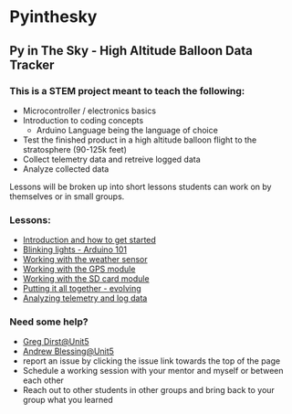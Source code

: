# Pyinthesky

## Py in The Sky - High Altitude Balloon Data Tracker

### This is a STEM project meant to teach the following:

- Microcontroller / electronics basics
- Introduction to coding concepts
  - Arduino Language being the language of choice
- Test the finished product in a high altitude balloon flight to the stratosphere (90-125k feet)
- Collect telemetry data and retreive logged data
- Analyze collected data

Lessons will be broken up into short lessons students can work on by themselves or in small groups. 

### Lessons:

- [Introduction and how to get started](https://github.com/StateFarm-STEM/pyinthesky/tree/main/lesson1#lesson-1-introduction-and-how-to-get-started)
- [Blinking lights - Arduino 101](https://github.com/StateFarm-STEM/pyinthesky/tree/main/lesson2#welcome-to-lesson-2)
- [Working with the weather sensor](https://github.com/StateFarm-STEM/pyinthesky/tree/main/lesson3)
- [Working with the GPS module](https://github.com/StateFarm-STEM/pyinthesky/tree/main/lesson4)
- [Working with the SD card module](https://github.com/StateFarm-STEM/pyinthesky/tree/main/lesson6#lesson-6-storing-the-data)
- [Putting it all together - evolving](https://github.com/StateFarm-STEM/pyinthesky/blob/main/putting-it-all-together/README.md#putting-it-all-together)
- [Analyzing telemetry and log data](https://github.com/StateFarm-STEM/pyinthesky/blob/main/telemetry-analysis/README.md)

### Need some help?

- [Greg Dirst@Unit5](mailto:greg.dirst.nf94@unit5.org)
- [Andrew Blessing@Unit5](mailto:andrew.blessing.jij8@unit5.org)
- report an issue by clicking the issue link towards the top of the page
- Schedule a working session with your mentor and myself or between each other
- Reach out to other students in other groups and bring back to your group what you learned

